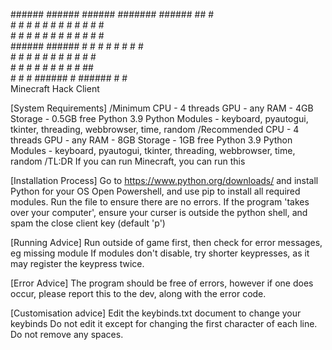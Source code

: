 \######  ######  ######  #######  ######  ##   #
\
\#    #  #    #  #    #     #     #    #  # #  #
\
\#    #  #    #  #    #     #     #    #  # #  #
\
\######  ######  #    #     #     #    #  #  # #
\
\#       # #     #    #     #     #    #  #  # #
\
\#       #  #    #    #     #     #    #  #   ##
\
\#       #   #   ######     #     ######  #    #
\
Minecraft Hack Client

[System Requirements]
/Minimum
CPU - 4 threads
GPU - any
RAM - 4GB
Storage - 0.5GB free
Python 3.9
Python Modules - keyboard, pyautogui, tkinter, threading, webbrowser, time, random
/Recommended
CPU - 4 threads
GPU - any
RAM - 8GB
Storage - 1GB free
Python 3.9
Python Modules - keyboard, pyautogui, tkinter, threading, webbrowser, time, random
/TL:DR If you can run Minecraft, you can run this

[Installation Process]
Go to https://www.python.org/downloads/ and install Python for your OS
Open Powershell, and use pip to install all required modules.
Run the file to ensure there are no errors.
If the program 'takes over your computer', ensure your curser is outside the python shell, and spam the close client key (default 'p')

[Running Advice]
Run outside of game first, then check for error messages, eg missing module
If modules don't disable, try shorter keypresses, as it may register the keypress twice.

[Error Advice]
The program should be free of errors, however if one does occur, please report this to the dev, along with the error code.

[Customisation advice]
Edit the keybinds.txt document to change your keybinds
Do not edit it except for changing the first character of each line. Do not remove any spaces.
